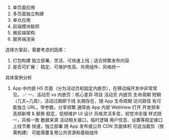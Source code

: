 1. 单页面应用
2. 多页面独立构建
2. 单仓应用 
3. 前端模块联邦
4. 微前端架构
5. 服务端渲染


选择方案前，需要考虑的因素：
1. 打包构建 独立部署、灵活、可快速上线；适合频繁发布内容
2. 是否可扩展： 稳定、可维护性高、共用组件、风格统一

具体案例分析
1.  App 中内嵌 H5 页面（分为活动页和固定内嵌页），在移动端开发中非常常见。
✅ 一、活动页 vs 内嵌页：核心差异
项目	活动页	内嵌页
生命周期	短期（几天~几周），活动过期即下线	长期存在，随 App 生命周期
访问路径	有可能独立 URL，带参数，分享频繁	通常由 App 内部 WebView 打开
开发频率	高频新增 & 替换	稳定，低频维护
UI 设计	   风格灵活多变，视觉冲击强	样式统一，风格一致
数据来源	活动相关接口，临时逻辑	用户信息、设置等稳定接口
上线节奏	快速，独立部署	随 App 发布或公共 CDN
页面体积	可适当裁剪（按需构建）	可能需要复用公共资源和基础组件